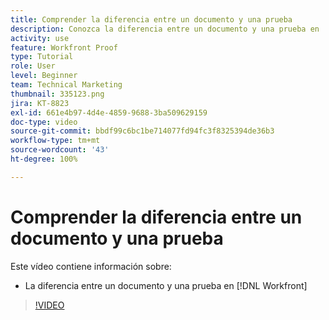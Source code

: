 ```yaml
---
title: Comprender la diferencia entre un documento y una prueba
description: Conozca la diferencia entre un documento y una prueba en  [!DNL  Workfront].
activity: use
feature: Workfront Proof
type: Tutorial
role: User
level: Beginner
team: Technical Marketing
thumbnail: 335123.png
jira: KT-8823
exl-id: 661e4b97-4d4e-4859-9688-3ba509629159
doc-type: video
source-git-commit: bbdf99c6bc1be714077fd94fc3f8325394de36b3
workflow-type: tm+mt
source-wordcount: '43'
ht-degree: 100%

---
```


# Comprender la diferencia entre un documento y una prueba

Este vídeo contiene información sobre:

* La diferencia entre un documento y una prueba en [!DNL Workfront]

>[!VIDEO](https://video.tv.adobe.com/v/335123/?quality=12&learn=on&enablevpops=1)

